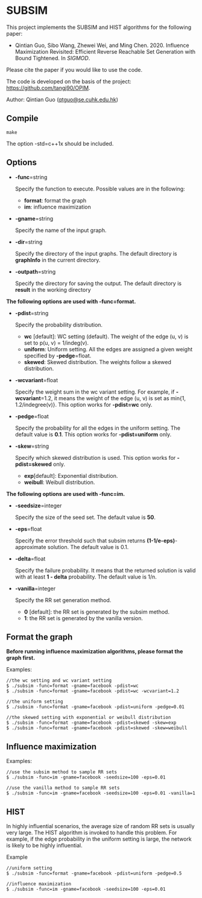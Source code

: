 # SUBSIM
This project implements the SUBSIM and HIST algorithms for the following paper:

- Qintian Guo, Sibo Wang, Zhewei Wei, and Ming Chen. 2020. Influence Maximization Revisited: Efficient Reverse Reachable Set Generation with Bound Tightened. In *SIGMOD*.

Please cite the paper if you would like to use the code. 

The code is developed on the basis of the project: https://github.com/tangj90/OPIM. 

Author: Qintian Guo (qtguo@se.cuhk.edu.hk)

## Compile

```shell
make
```

The option -std=c++1x should be included.

## Options

- **-func**=string 

  Specify the function to execute. Possible values are in the following:

  - **format**: format the graph
  - **im**: influence maximization

- **-gname**=string

  Specify the name of the input graph. 

- **-dir**=string

  Specify the directory of the input graphs. The default directory is  **graphInfo** in the current directory.

- **-outpath**=string

  Specify the directory for saving the output. The default directory is **result** in the working directory

**The following options are used with -func=format.**

- **-pdist**=string

  Specify the probability distribution. 

  - **wc** [default]: WC setting (default). The weight of the edge (u, v) is set to p(u, v) = 1/indeg(v).
  - **uniform**: Uniform setting. All the edges are assigned a given weight specified by **-pedge**=float.
  - **skewed**:  Skewed distribution. The weights follow a skewed distribution.

- **-wcvariant**=float

  Specify the weight sum in the wc variant setting. For example, if **-wcvariant**=1.2, it means the weight of the edge (u, v) is set as min{1, 1.2/indegree(v)}.  This option works for **-pdist=wc** only. 

- **-pedge**=float

  Specify the probability for all the edges in the uniform setting. The default value is **0.1**. This option works for **-pdist=uniform** only.

- **-skew**=string

  Specify which skewed distribution is used. This option works for **-pdist=skewed** only.

  -  **exp**[default]: Exponential distribution.
  - **weibull**: Weibull distribution.

**The following options are used with -func=im.**

- **-seedsize**=integer

  Specify the size of the seed set. The default value is **50**.

- **-eps**=float

  Specify the error threshold such that subsim returns **(1-1/e-eps)**-approximate solution. The default value is 0.1.

- **-delta**=float

  Specify the failure probability. It means that the returned solution is valid with at least **1 - delta** probability. The default value is 1/n.

- **-vanilla**=integer

  Specify the RR set generation method. 

  - **0** [default]: the RR set is generated by the subsim method.
  - **1**: the RR set is generated by the vanilla version. 

## Format the graph

**Before running influence maximization algorithms, please format the graph first.**

Examples:

```shell
//the wc setting and wc variant setting
$ ./subsim -func=format -gname=facebook -pdist=wc
$ ./subsim -func=format -gname=facebook -pdist=wc -wcvariant=1.2

//the uniform setting
$ ./subsim -func=format -gname=facebook -pdist=uniform -pedge=0.01

//the skewed setting with exponential or weibull distribution
$ ./subsim -func=format -gname=facebook -pdist=skewed -skew=exp
$ ./subsim -func=format -gname=facebook -pdist=skewed -skew=weibull
```

## Influence maximization

Examples:

```shell
//use the subsim method to sample RR sets
$ ./subsim -func=im -gname=facebook -seedsize=100 -eps=0.01

//use the vanilla method to sample RR sets
$ ./subsim -func=im -gname=facebook -seedsize=100 -eps=0.01 -vanilla=1
```

## HIST

In highly influential scenarios, the average size of random RR sets is usually very large. The HIST algorithm is invoked to handle this problem.  For example, if the edge probability in the uniform setting is large, the network is likely to be highly influential. 

Example

```shell
//uniform setting
$ ./subsim -func=format -gname=facebook -pdist=uniform -pedge=0.5

//influence maximization
$ ./subsim -func=im -gname=facebook -seedsize=100 -eps=0.01
```

